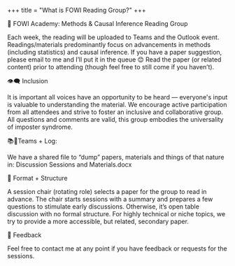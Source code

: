 +++
title = "What is FOWI Reading Group?"
+++

🧾 FOWI Academy: Methods & Causal Inference Reading Group

 

Each week, the reading will be uploaded to Teams and the Outlook event.
Readings/materials predominantly focus on advancements in methods (including statistics) and causal inference.
If you have a paper suggestion, please email to me and I’ll put it in the queue 😊
Read the paper (or related content) prior to attending (though feel free to still come if you haven’t).

 

👁‍🗨 Inclusion

It is important all voices have an opportunity to be heard — everyone's input is valuable to understanding the material. We encourage active participation from all attendees and strive to foster an inclusive and collaborative group. All questions and comments are valid, this group embodies the universality of imposter syndrome.

 

📚🤝Teams + Log:

We have a shared file to “dump” papers, materials and things of that nature in:  Discussion Sessions and Materials.docx

 

🧭 Format + Structure

A session chair (rotating role) selects a paper for the group to read in advance. The chair starts sessions with a summary and prepares a few questions to stimulate early discussions. Otherwise, it’s open table discussion with no formal structure. For highly technical or niche topics, we try to provide a more accessible, but related, secondary paper.

 

💭 Feedback

Feel free to contact me at any point if you have feedback or requests for the sessions.

 

 

 